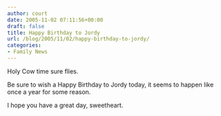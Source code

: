 ```yaml
---
author: court
date: 2005-11-02 07:11:56+00:00
draft: false
title: Happy Birthday to Jordy
url: /blog/2005/11/02/happy-birthday-to-jordy/
categories:
- Family News
---
```


Holy Cow time sure flies.

Be sure to wish a Happy Birthday to Jordy today, it seems to happen like once a year for some reason.

I hope you have a great day, sweetheart.
